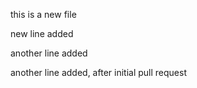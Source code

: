 this is a new file

new line added

another line added

another line added, after initial pull request

